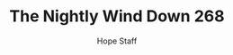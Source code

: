 ---
image: /assets/img/nwd/268_nwd_luke_6_38a_nlt.png
title: The Nightly Wind Down 268
categories:
  - The Nightly Wind Down
author: Hope Staff
notes: The Nightly Wind Down 268
embed: >-
  EMBED_GOES_HERE
transcript: >-
  SOME LINES OF TEXT START HERE
---